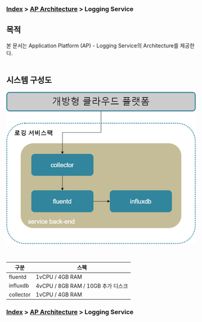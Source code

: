 ### [Index](https://github.com/PaaS-TA/Guide/blob/master/README.md) > [AP Architecture](../README.md) > Logging Service

## 목적
본 문서는 Application Platform (AP) - Logging Service의 Architecture를 제공한다.
<br><br>

## 시스템 구성도


![Logging Service Architecture](image/logging_architecture.png)

<br>

| 구분  | 스펙 |
|-------|----|
| fluentd | 1vCPU / 4GB RAM |
| influxdb | 4vCPU / 8GB RAM / 10GB 추가 디스크 |
| collector | 1vCPU / 4GB RAM |


### [Index](https://github.com/PaaS-TA/Guide/blob/master/README.md) > [AP Architecture](../README.md) > Logging Service
